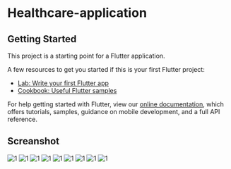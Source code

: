 # Healthcare-application

## Getting Started

This project is a starting point for a Flutter application.

A few resources to get you started if this is your first Flutter project:

- [Lab: Write your first Flutter app](https://flutter.dev/docs/get-started/codelab)
- [Cookbook: Useful Flutter samples](https://flutter.dev/docs/cookbook)

For help getting started with Flutter, view our
[online documentation](https://flutter.dev/docs), which offers tutorials,
samples, guidance on mobile development, and a full API reference.

## Screanshot

![1](ss/1.jpeg)
![1](ss/2.jpeg)
![1](ss/3.jpeg)
![1](ss/4.jpeg)
![1](ss/5.jpeg)
![1](ss/6.jpeg)
![1](ss/7.jpeg)
![1](ss/8.jpeg)
![1](ss/9.jpeg)
